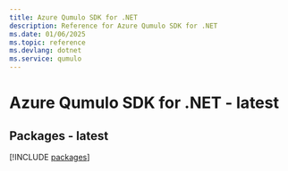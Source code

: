 ```yaml
---
title: Azure Qumulo SDK for .NET
description: Reference for Azure Qumulo SDK for .NET
ms.date: 01/06/2025
ms.topic: reference
ms.devlang: dotnet
ms.service: qumulo
---
```

# Azure Qumulo SDK for .NET - latest
## Packages - latest
[!INCLUDE [packages](qumulo-index.md)]